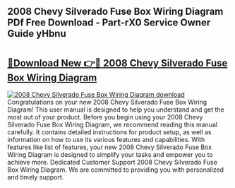 ## 2008 Chevy Silverado Fuse Box Wiring Diagram PDf Free Download - Part-rX0 Service Owner Guide yHbnu

# <h2><a href="http://dfr6trx.blite.top/?on=2008+Chevy+Silverado+Fuse+Box+Wiring+Diagram">🔗Download New 👉🔴 2008 Chevy Silverado Fuse Box Wiring Diagram</a></h2>

[![2008 Chevy Silverado Fuse Box Wiring Diagram download](https://i.imgur.com/lujVjoI.png)](http://dfr6trx.blite.top/?on=2008+Chevy+Silverado+Fuse+Box+Wiring+Diagram)
Congratulations on your new 2008 Chevy Silverado Fuse Box Wiring Diagram! This user manual is designed to help you understand and get the most out of your product. Before you begin using your 2008 Chevy Silverado Fuse Box Wiring Diagram, we recommend reading this manual carefully. It contains detailed instructions for product setup, as well as information on how to use its various features and capabilities. With features like list of features, your new 2008 Chevy Silverado Fuse Box Wiring Diagram is designed to simplify your tasks and empower you to achieve more. Dedicated Customer Support 2008 Chevy Silverado Fuse Box Wiring Diagram. We are committed to providing you with personalized and timely support.
